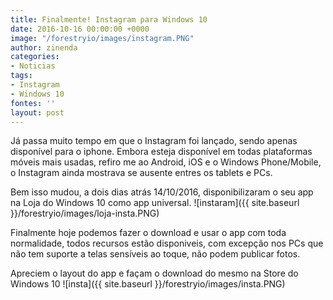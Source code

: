 ```yaml
---
title: Finalmente! Instagram para Windows 10
date: 2016-10-16 00:00:00 +0000
image: "/forestryio/images/instagram.PNG"
author: zinenda
categories:
- Noticias
tags:
- Instagram
- Windows 10
fontes: ''
layout: post
---
```

Já passa muito tempo em que o Instagram foi lançado, sendo apenas disponível para o iphone. Embora esteja disponível em todas plataformas móveis mais usadas, refiro me ao Android, iOS e o Windows Phone/Mobile, o Instagram ainda mostrava se ausente entres os tablets e PCs.

Bem isso mudou, a dois dias atrás 14/10/2016, disponibilizaram o seu app na Loja do Windows 10 como app universal.
![instaram]({{ site.baseurl }}/forestryio/images/loja-insta.PNG)

Finalmente hoje podemos fazer o download e usar o app com toda normalidade, todos recursos estão disponiveis, com excepção nos PCs que não tem suporte a telas sensíveis ao toque, não podem publicar fotos.

Apreciem o layout do app e façam o download do mesmo na Store do Windows 10
![insta]({{ site.baseurl }}/forestryio/images/insta.PNG)
